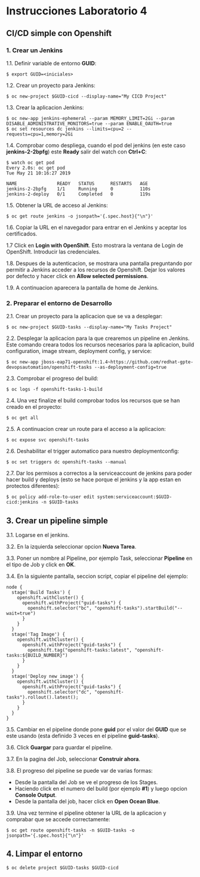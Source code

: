 # Instrucciones Laboratorio 4

## CI/CD simple con Openshift

### 1. Crear un Jenkins

  1.1. Definir variable de entorno **GUID**:

    $ export GUID=<iniciales>

  1.2. Crear un proyecto para Jenkins:

    $ oc new-project $GUID-cicd --display-name="My CICD Project"

  1.3. Crear la aplicacion Jenkins:

    $ oc new-app jenkins-ephemeral --param MEMORY_LIMIT=2Gi --param DISABLE_ADMINISTRATIVE_MONITORS=true --param ENABLE_OAUTH=true 
    $ oc set resources dc jenkins --limits=cpu=2 --requests=cpu=1,memory=2Gi

  1.4. Comprobar como despliega, cuando el pod del jenkins (en este caso **jenkins-2-2bpfg**) este **Ready** salir del watch con **Ctrl+C**:

    $ watch oc get pod
    Every 2.0s: oc get pod                                                                                                            Tue May 21 10:16:27 2019

    NAME               READY   STATUS      RESTARTS   AGE
    jenkins-2-2bpfg    1/1     Running     0          110s
    jenkins-2-deploy   0/1     Completed   0          119s

  1.5. Obtener la URL de acceso al Jenkins:

    $ oc get route jenkins -o jsonpath='{.spec.host}{"\n"}'

  1.6. Copiar la URL en el navegador para entrar en el Jenkins y aceptar los certificados.

  1.7 Click en **Login with OpenShift**. Esto mostrara la ventana de Login de OpenShift. Introducir las credenciales.

  1.8. Despues de la autenticacion, se mostrara una pantalla preguntando por permitir a Jenkins acceder a los recursos de Openshift. Dejar los valores por defecto y hacer click en **Allow selected permissions**.

  1.9. A continuacion aparecera la pantalla de home de Jenkins.  

### 2. Preparar el entorno de Desarrollo

  2.1. Crear un proyecto para la aplicacion que se va a desplegar:

    $ oc new-project $GUID-tasks --display-name="My Tasks Project"

  2.2. Desplegar la aplicacion para la que crearemos un pipeline en Jenkins. Este comando creara todos los recursos necesarios para la aplicacion, build configuration, image stream, deployment config, y service:

    $ oc new-app jboss-eap71-openshift:1.4~https://github.com/redhat-gpte-devopsautomation/openshift-tasks --as-deployment-config=true

  2.3. Comprobar el progreso del build:

    $ oc logs -f openshift-tasks-1-build

  2.4. Una vez finalize el build comprobar todos los recursos que se han creado en el proyecto:

    $ oc get all

  2.5. A continuacion crear un route para el acceso a la aplicacion:

    $ oc expose svc openshift-tasks

  2.6. Deshabilitar el trigger automatico para nuestro deploymentconfig:

    $ oc set triggers dc openshift-tasks --manual

  2.7. Dar los permisos a correctos a la serviceaccount de jenkins para poder hacer build y deploys (esto se hace porque el jenkins y la app estan en protectos diferentes):

    $ oc policy add-role-to-user edit system:serviceaccount:$GUID-cicd:jenkins -n $GUID-tasks

## 3. Crear un pipeline simple

   3.1. Logarse en el jenkins.

   3.2. En la izquierda seleccionar opcion **Nueva Tarea**.

   3.3. Poner un nombre al Pipeline, por ejemplo Task, seleccionar **Pipeline** en el tipo de Job y click en **OK**.

   3.4. En la siguiente pantalla, seccion script, copiar el pipeline del ejemplo:

    node {
      stage('Build Tasks') {
        openshift.withCluster() {
          openshift.withProject("guid-tasks") {
            openshift.selector("bc", "openshift-tasks").startBuild("--wait=true")
          }
        }
      }
      stage('Tag Image') {
        openshift.withCluster() {
          openshift.withProject("guid-tasks") {
            openshift.tag("openshift-tasks:latest", "openshift-tasks:${BUILD_NUMBER}")
          }
        }
      }
      stage('Deploy new image') {
        openshift.withCluster() {
          openshift.withProject("guid-tasks") {
            openshift.selector("dc", "openshift-tasks").rollout().latest();
          }
        }
      }
    }  

  3.5. Cambiar en el pipeline donde pone **guid** por el valor del **GUID** que se este usando (esta definido 3 veces en el pipeline **guid-tasks**).

  3.6. Click **Guargar** para guardar el pipeline.

  3.7. En la pagina del Job, seleccionar **Construir ahora**.

  3.8. El progreso del pipeline se puede var de varias formas:

  * Desde la pantalla del Job se ve el progreso de los Stages.
  * Haciendo click en el numero del build (por ejemplo **#1**) y luego opcion **Console Output**.
  * Desde la pantalla del job, hacer click en **Open Ocean Blue**.

  3.9. Una vez termine el pipeline obtener la URL de la aplicacion y comprabar que se accede correctamente:

    $ oc get route openshift-tasks -n $GUID-tasks -o jsonpath='{.spec.host}{"\n"}'

## 4. Limpar el entorno

    $ oc delete project $GUID-tasks $GUID-cicd
